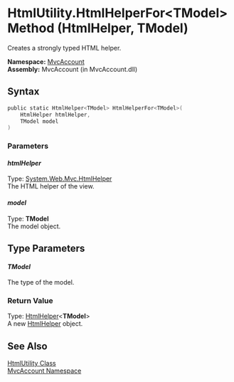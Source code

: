 HtmlUtility.HtmlHelperFor&lt;TModel> Method (HtmlHelper, TModel)
================================================================
Creates a strongly typed HTML helper.

**Namespace:** [MvcAccount][1]  
**Assembly:** MvcAccount (in MvcAccount.dll)

Syntax
------

```csharp
public static HtmlHelper<TModel> HtmlHelperFor<TModel>(
	HtmlHelper htmlHelper,
	TModel model
)
```

### Parameters

#### *htmlHelper*
Type: [System.Web.Mvc.HtmlHelper][2]  
The HTML helper of the view.

#### *model*
Type: **TModel**  
The model object.


Type Parameters
---------------

#### *TModel*
The type of the model.

### Return Value
Type: [HtmlHelper][3]&lt;**TModel**>  
A new [HtmlHelper<TModel>][3] object.

See Also
--------
[HtmlUtility Class][4]  
[MvcAccount Namespace][1]  

[1]: ../README.md
[2]: http://msdn2.microsoft.com/en-us/library/dd493095
[3]: http://msdn2.microsoft.com/en-us/library/dd492619
[4]: README.md